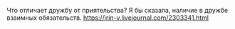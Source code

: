 Что отличает дружбу от приятельства?
Я бы сказала, наличие в дружбе взаимных обязательств.
https://irin-v.livejournal.com/2303341.html
